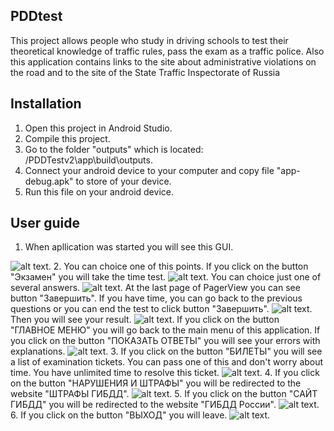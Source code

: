 ## PDDtest
This project allows people who study in driving schools to test their theoretical knowledge of traffic rules, pass the exam as a traffic police. Also this application contains links to the site about administrative violations on the road and to the site of the State Traffic Inspectorate of Russia
## Installation
1. Open this project in Android Studio.
2. Compile this project.
3. Go to the folder "outputs" which is located: <your path to project>/PDDTestv2\app\build\outputs.
4. Connect your android device to your computer and copy file "app-debug.apk" to store of your device.
5. Run this file on your android device.
## User guide
1. When apllication was started you will see this GUI.
  
![alt text](https://github.com/zheka1994/PDDtest/blob/master/User%20guide/MainMenu.PNG).
2. You can choice one of this points. If you click on the button "Экзамен" you will take the time test.
![alt text](https://github.com/zheka1994/PDDtest/blob/master/User%20guide/Exam.PNG).
You can choice just one of several answers.
![alt text](https://github.com/zheka1994/PDDtest/blob/master/User%20guide/ChoiceVariants.PNG).
At the last page of PagerView you can see button "Завершить". If you have time, you can go back to the previous questions or you can end the test to click button "Завершить".
![alt text](https://github.com/zheka1994/PDDtest/blob/master/User%20guide/EndBut.PNG).
Then you will see your result.
![alt text](https://github.com/zheka1994/PDDtest/blob/master/User%20guide/ExamdontPass.PNG).
If you click on the button "ГЛАВНОЕ МЕНЮ" you will go back to the main menu of this application.
If you click on the button "ПОКАЗАТЬ ОТВЕТЫ" you will see your errors with explanations.
![alt text](https://github.com/zheka1994/PDDtest/blob/master/User%20guide/Explain.PNG).
3. If you click on the button "БИЛЕТЫ" you will see a list of examination tickets. You can pass one of this and don't worry about time. 
You have unlimited time to resolve this ticket.
![alt text](https://github.com/zheka1994/PDDtest/blob/master/User%20guide/ListBillets.PNG).
4. If you click on the button "НАРУШЕНИЯ И ШТРАФЫ" you will be redirected to the website "ШТРАФЫ ГИБДД".
![alt text](https://github.com/zheka1994/PDDtest/blob/master/User%20guide/Fines.PNG).
5. If you click on the button "САЙТ ГИБДД" you will be redirected to the website "ГИБДД России".
![alt text](https://github.com/zheka1994/PDDtest/blob/master/User%20guide/GIBDDSite.PNG).
6. If you click on the button "ВЫХОД" you will leave.
![alt text](https://github.com/zheka1994/PDDtest/blob/master/User%20guide/Exit.PNG).
